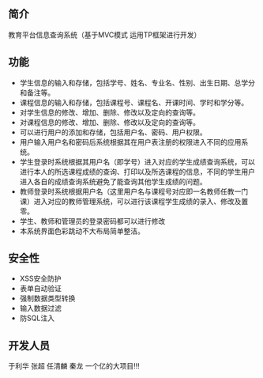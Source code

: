 ﻿## 简介

教育平台信息查询系统（基于MVC模式 运用TP框架进行开发）

## 功能

*  学生信息的输入和存储，包括学号、姓名、专业名、性别、出生日期、总学分和备注等。
*  课程信息的输入和存储，包括课程号、课程名、开课时间、学时和学分等。
*  对学生信息的修改、增加、删除、修改以及定向的查询等。
*  对课程信息的修改、增加、删除、修改以及定向的查询等。
*  可以进行用户的添加和存储，包括用户名、密码、用户权限。
*  用户输入用户名和密码后系统根据其在用户表注册的权限进入不同的应用系统。
*  学生登录时系统根据其用户名（即学号）进入对应的学生成绩查询系统，可以进行本人的所选课程成绩的查询、打印以及所选课程的信息，不同的学生用户进入各自的成绩查询系统避免了能查询其他学生成绩的问题。
*  教师登录时系统根据用户名（这里用户名与课程号对应即一名教师任教一门课）进入对应的教师管理系统，可以进行该课程学生成绩的录入、修改及置零。
*  学生、教师和管理员的登录密码都可以进行修改
*  本系统界面色彩跳动不大布局简单整洁。

## 安全性

*  XSS安全防护
*  表单自动验证
*  强制数据类型转换
*  输入数据过滤
*  防SQL注入

## 开发人员

于利华 张超 任清麟 秦龙
一个亿的大项目!!!